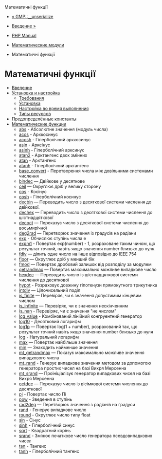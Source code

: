 Математичні функції

-   [« GMP::\_\_unserialize](gmp.unserialize.html)
    
-   [Введение »](intro.math.html)
    
-   [PHP Manual](index.html)
    
-   [Математические модули](refs.math.html)
    
-   Математичні функції
    

# Математичні функції

-   [Введение](intro.math.html)
-   [Установка и настройка](math.setup.html)
    -   [Требования](math.requirements.html)
    -   [Установка](math.installation.html)
    -   [Настройка во время выполнения](math.configuration.html)
    -   [Типы ресурсов](math.resources.html)
-   [Предопределённые константы](math.constants.html)
-   [Математические функции](ref.math.html)
    -   [abs](function.abs.html) - Абсолютне значення (модуль числа)
    -   [acos](function.acos.html) - Арккосинус
    -   [acosh](function.acosh.html) - Гіперболічний арккосинус
    -   [asin](function.asin.html) - Арксінус
    -   [asinh](function.asinh.html) - Гіперболічний арксинус
    -   [atan2](function.atan2.html) - Арктангенс двох змінних
    -   [atan](function.atan.html) - Арктангенс
    -   [atanh](function.atanh.html) - Гіперболічний арктангенс
    -   [base\_convert](function.base-convert.html) - Перетворення числа між довільними системами числення
    -   [bindec](function.bindec.html) — Двійкове у десяткове
    -   [ceil](function.ceil.html) — Округлює дріб у велику сторону
    -   [cos](function.cos.html) - Косінус
    -   [cosh](function.cosh.html) - Гіперболічний косинус
    -   [decbin](function.decbin.html) — Переводить число з десяткової системи числення до двійкової.
    -   [dechex](function.dechex.html) — Переводить число з десяткової системи числення до шістнадцяткової
    -   [decoct](function.decoct.html) — Переказує число з десяткової системи числення до восьмирічної
    -   [deg2rad](function.deg2rad.html) — Перетворює значення із градусів на радіани
    -   [exp](function.exp.html) - Обчислює ступінь числа e
    -   [expm1](function.expm1.html) - Повертає exp(number) - 1, розраховане таким чином, що результат точний, навіть якщо значення number близько до нуля.
    -   [fdiv](function.fdiv.html) — ділить одне число на інше відповідно до IEEE 754
    -   [floor](function.floor.html) — Округлює дріб у менший бік
    -   [fmod](function.fmod.html) — Повертає дробовий залишок від розподілу за модулем
    -   [getrandmax](function.getrandmax.html) — Повертає максимально можливе випадкове число
    -   [hexdec](function.hexdec.html) — Переводить число із шістнадцяткової системи числення до десяткової
    -   [hypot](function.hypot.html) - Розраховує довжину гіпотенузи прямокутного трикутника
    -   [intdiv](function.intdiv.html) — Цілочисельний поділ
    -   [is\_finite](function.is-finite.html) — Перевіряє, чи є значення допустимим кінцевим числом
    -   [is\_infinite](function.is-infinite.html) — Перевіряє, чи є значення нескінченним
    -   [is\_nan](function.is-nan.html) - Перевіряє, чи є значення "не числом"
    -   [lcg\_value](function.lcg-value.html) - Комбінований лінійний конгруентний генератор
    -   [log10](function.log10.html) - Десятковий логарифм
    -   [log1p](function.log1p.html) — Повертає log(1 + number), розрахований так, що результат точний навіть якщо значення number близько до нуля
    -   [log](function.log.html) - Натуральний логарифм
    -   [max](function.max.html) — Повертає найбільше значення
    -   [min](function.min.html) — Знаходить найменше значення
    -   [mt\_getrandmax](function.mt-getrandmax.html) — Показує максимально можливе значення випадкового числа
    -   [mt\_rand](function.mt-rand.html) - Генерує випадкове значення методом за допомогою генератора простих чисел на базі Вихря Мерсенна
    -   [mt\_srand](function.mt-srand.html) — Проініціалізує генератор випадкових чисел на базі Вихря Мерсенна
    -   [octdec](function.octdec.html) — Переказує число із вісімкової системи числення до десяткової
    -   [pi](function.pi.html) - Повертає число Пі
    -   [pow](function.pow.html) - Зведення в ступінь
    -   [rad2deg](function.rad2deg.html) — Перетворює значення з радіанів на градуси
    -   [rand](function.rand.html) - Генерує випадкове число
    -   [round](function.round.html) - Округлює число типу float
    -   [sin](function.sin.html) - Сінус
    -   [sinh](function.sinh.html) - Гіперболічний синус
    -   [sqrt](function.sqrt.html) - Квадратний корінь
    -   [srand](function.srand.html) - Змінює початкове число генератора псевдовипадкових чисел
    -   [tan](function.tan.html) - Тангенс
    -   [tanh](function.tanh.html) - Гіперболічний тангенс